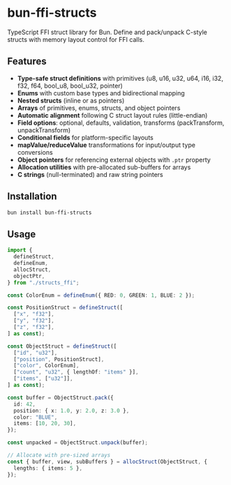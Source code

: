 # bun-ffi-structs

TypeScript FFI struct library for Bun. Define and pack/unpack C-style structs with memory layout control for FFI calls.

## Features

- **Type-safe struct definitions** with primitives (u8, u16, u32, u64, i16, i32, f32, f64, bool_u8, bool_u32, pointer)
- **Enums** with custom base types and bidirectional mapping
- **Nested structs** (inline or as pointers)
- **Arrays** of primitives, enums, structs, and object pointers
- **Automatic alignment** following C struct layout rules (little-endian)
- **Field options**: optional, defaults, validation, transforms (packTransform, unpackTransform)
- **Conditional fields** for platform-specific layouts
- **mapValue/reduceValue** transformations for input/output type conversions
- **Object pointers** for referencing external objects with `.ptr` property
- **Allocation utilities** with pre-allocated sub-buffers for arrays
- **C strings** (null-terminated) and raw string pointers

## Installation

```bash
bun install bun-ffi-structs
```

## Usage

```typescript
import {
  defineStruct,
  defineEnum,
  allocStruct,
  objectPtr,
} from "./structs_ffi";

const ColorEnum = defineEnum({ RED: 0, GREEN: 1, BLUE: 2 });

const PositionStruct = defineStruct([
  ["x", "f32"],
  ["y", "f32"],
  ["z", "f32"],
] as const);

const ObjectStruct = defineStruct([
  ["id", "u32"],
  ["position", PositionStruct],
  ["color", ColorEnum],
  ["count", "u32", { lengthOf: "items" }],
  ["items", ["u32"]],
] as const);

const buffer = ObjectStruct.pack({
  id: 42,
  position: { x: 1.0, y: 2.0, z: 3.0 },
  color: "BLUE",
  items: [10, 20, 30],
});

const unpacked = ObjectStruct.unpack(buffer);

// Allocate with pre-sized arrays
const { buffer, view, subBuffers } = allocStruct(ObjectStruct, {
  lengths: { items: 5 },
});
```
